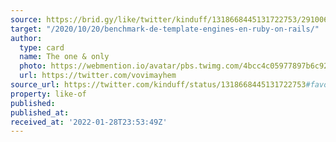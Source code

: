 ```yaml
---
source: https://brid.gy/like/twitter/kinduff/1318668445131722753/29100658
target: "/2020/10/20/benchmark-de-template-engines-en-ruby-on-rails/"
author:
  type: card
  name: The one & only
  photo: https://webmention.io/avatar/pbs.twimg.com/4bcc4c05977897b6c92363e13f79b13ec9c74dd8c706168ff2ef84272ce4094e.jpg
  url: https://twitter.com/vovimayhem
source_url: https://twitter.com/kinduff/status/1318668445131722753#favorited-by-29100658
property: like-of
published: 
published_at: 
received_at: '2022-01-28T23:53:49Z'
---
```


